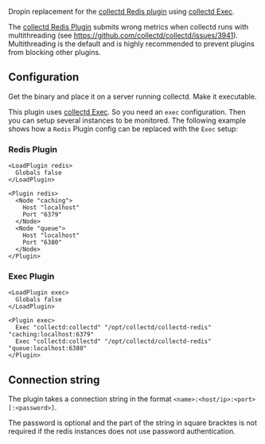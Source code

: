 Dropin replacement for the [collectd Redis plugin](https://www.collectd.org/wiki/index.php/Plugin:Redis) using [collectd Exec](https://collectd.org/wiki/index.php/Plugin:Exec).

The [collectd Redis Plugin](https://www.collectd.org/wiki/index.php/Plugin:Redis) submits wrong metrics when collectd runs with multithreading (see https://github.com/collectd/collectd/issues/3941). Multithreading is the default and is highly recommended to prevent plugins from blocking other plugins.


## Configuration

Get the binary and place it on a server running collectd. Make it executable.

This plugin uses [collectd Exec](https://collectd.org/wiki/index.php/Plugin:Exec). So you need an `exec` configuration. Then you can setup several instances to be monitored. The following example shows how a `Redis` Plugin config can be replaced with the `Exec` setup:

### Redis Plugin

```
<LoadPlugin redis>
  Globals false
</LoadPlugin>

<Plugin redis>
  <Node "caching">
    Host "localhost"
    Port "6379"
  </Node>
  <Node "queue">
    Host "localhost"
    Port "6380"
  </Node>
</Plugin>
```

### Exec Plugin

```
<LoadPlugin exec>
  Globals false
</LoadPlugin>

<Plugin exec>
  Exec "collectd:collectd" "/opt/collectd/collectd-redis" "caching:localhost:6379"
  Exec "collectd:collectd" "/opt/collectd/collectd-redis" "queue:localhost:6380"
</Plugin>
```

## Connection string

The plugin takes a connection string in the format `<name>:<host/ip>:<port>[:<password>]`.

The password is optional and the part of the string in square bracktes is not required if the redis instances does not use password authentication.
